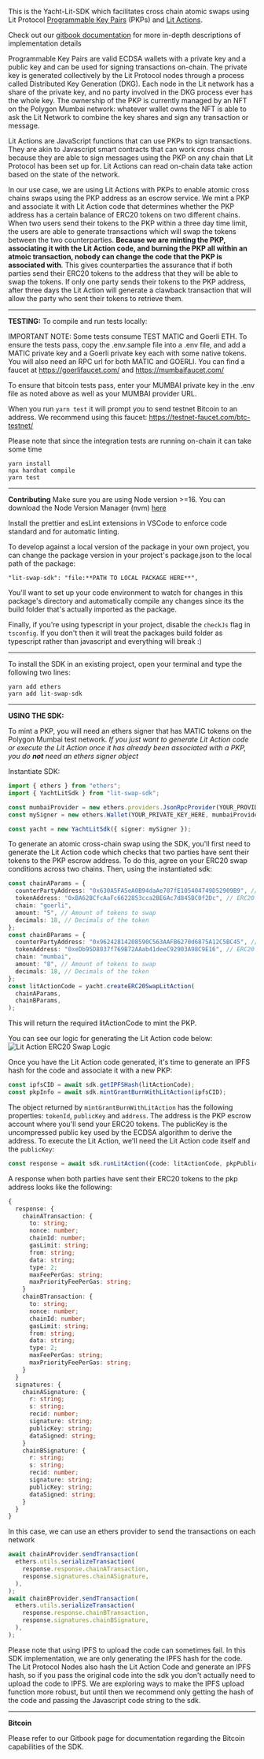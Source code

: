 This is the Yacht-Lit-SDK which facilitates cross chain atomic swaps using Lit Protocol [Programmable Key Pairs](https://developer.litprotocol.com/coreConcepts/LitActionsAndPKPs/PKPs) (PKPs) and [Lit Actions](https://developer.litprotocol.com/coreConcepts/LitActionsAndPKPs/litActions).

Check out our [gitbook documentation](https://hank-minden.gitbook.io/yacht-lit-sdk-developer-docs/) for more in-depth descriptions of implementation details

Programmable Key Pairs are valid ECDSA wallets with a private key and a public key and can be used for signing transactions on-chain. The private key is generated collectively by the Lit Protocol nodes through a process called Distributed Key Generation (DKG). Each node in the Lit network has a share of the private key, and no party involved in the DKG process ever has the whole key. The ownership of the PKP is currently managed by an NFT on the Polygon Mumbai network: whatever wallet owns the NFT is able to ask the Lit Network to combine the key shares and sign any transaction or message.

Lit Actions are JavaScript functions that can use PKPs to sign transactions. They are akin to Javascript smart contracts that can work cross chain because they are able to sign messages using the PKP on any chain that Lit Protocol has been set up for. Lit Actions can read on-chain data take action based on the state of the network.

In our use case, we are using Lit Actions with PKPs to enable atomic cross chains swaps using the PKP address as an escrow service. We mint a PKP and associate it with Lit Action code that determines whether the PKP address has a certain balance of ERC20 tokens on two different chains. When two users send their tokens to the PKP within a three day time limit, the users are able to generate transactions which will swap the tokens between the two counterparties. **Because we are minting the PKP, associating it with the Lit Action code, and burning the PKP all within an atmoic transaction, nobody can change the code that the PKP is associated with**. This gives counterparties the assurance that if both parties send their ERC20 tokens to the address that they will be able to swap the tokens. If only one party sends their tokens to the PKP address, after three days the Lit Action will generate a clawback transaction that will allow the party who sent their tokens to retrieve them.

---

**TESTING:**
To compile and run tests locally:

IMPORTANT NOTE: Some tests consume TEST MATIC and Goerli ETH. To ensure the tests pass, copy the .env.sample file into a .env file, and add a MATIC private key and a Goerli private key each with some native tokens. You will also need an RPC url for both MATIC and GOERLI. You can find a faucet at https://goerlifaucet.com/ and https://mumbaifaucet.com/

To ensure that bitcoin tests pass, enter your MUMBAI private key in the .env file as noted above as well as your MUMBAI provider URL.

When you run `yarn test` it will prompt you to send testnet Bitcoin to an address. We recommend using this faucet: https://testnet-faucet.com/btc-testnet/

Please note that since the integration tests are running on-chain it can take some time

```
yarn install
npx hardhat compile
yarn test
```

---

**Contributing**
Make sure you are using Node version >=16. You can download the Node Version Manager (nvm) [here](https://github.com/nvm-sh/nvm)

Install the prettier and esLint extensions in VSCode to enforce code standard and for automatic linting.

To develop against a local version of the package in your own project, you can change the package version in your project's package.json to the local path of the package:

```
"lit-swap-sdk": "file:**PATH TO LOCAL PACKAGE HERE**",
```

You'll want to set up your code environment to watch for changes in this package's directory and automatically compile any changes since its the build folder that's actually imported as the package.

Finally, if you're using typescript in your project, disable the `checkJs` flag in `tsconfig`. If you don't then it will treat the packages build folder as typescript rather than javascript and everything will break :)

---

To install the SDK in an existing project, open your terminal and type the following two lines:

```
yarn add ethers
yarn add lit-swap-sdk
```

---

**USING THE SDK:**

To mint a PKP, you will need an ethers signer that has MATIC tokens on the Polygon Mumbai test network. _If you just want to generate Lit Action code or execute the Lit Action once it has already been associated with a PKP, you do **not** need an ethers signer object_

Instantiate SDK:

```typescript
import { ethers } from "ethers";
import { YachtLitSdk } from "lit-swap-sdk";

const mumbaiProvider = new ethers.providers.JsonRpcProvider(YOUR_PROVIDER_URL);
const mySigner = new ethers.Wallet(YOUR_PRIVATE_KEY_HERE, mumbaiProvider);

const yacht = new YachtLitSdk({ signer: mySigner });
```

To generate an atomic cross-chain swap using the SDK, you'll first need to generate the Lit Action code which checks that two parties have sent their tokens to the PKP escrow address. To do this, agree on your ERC20 swap conditions across two chains. Then, using the instantiated sdk:

```typescript
const chainAParams = {
  counterPartyAddress: "0x630A5FA5eA0B94daAe707fE105404749D52909B9", // Wallet address to send ERC20 tokens on Chain A
  tokenAddress: "0xBA62BCfcAaFc6622853cca2BE6Ac7d845BC0f2Dc", // ERC20 Contract Address on Chain A
  chain: "goerli",
  amount: "5", // Amount of tokens to swap
  decimals: 18, // Decimals of the token
};
const chainBParams = {
  counterPartyAddress: "0x96242814208590C563AAFB6270d6875A12C5BC45", // Wallet address to send ERC20 tokens on Chain B
  tokenAddress: "0xeDb95D8037f769B72AAab41deeC92903A98C9E16", // ERC20 Contract Address on Chain B
  chain: "mumbai",
  amount: "8", // Amount of tokens to swap
  decimals: 18, // Decimals of the token
};
const litActionCode = yacht.createERC20SwapLitAction(
  chainAParams,
  chainBParams,
);
```

This will return the required litActionCode to mint the PKP.

You can see our logic for generating the Lit Action code below:
![Lit Action ERC20 Swap Logic](https://i.imgur.com/0dDSXny.png)

Once you have the Lit Action code generated, it's time to generate an IPFS hash for the code and associate it with a new PKP:

```typescript
const ipfsCID = await sdk.getIPFSHash(litActionCode);
const pkpInfo = await sdk.mintGrantBurnWithLitAction(ipfsCID);
```

The object returned by `mintGrantBurnWithLitAction` has the following properties: `tokenId`, `publicKey` and `address`. The address is the PKP escrow account where you'll send your ERC20 tokens. The publicKey is the uncompressed public key used by the ECDSA algorithm to derive the address. To execute the Lit Action, we'll need the Lit Action code itself and the `publicKey`:

```typescript
const response = await sdk.runLitAction({code: litActionCode, pkpPublicKey: pkpInfo.publicKey);
```

A response when both parties have sent their ERC20 tokens to the pkp address looks like the following:

```typescript
{
  response: {
    chainATransaction: {
      to: string;
      nonce: number;
      chainId: number;
      gasLimit: string;
      from: string;
      data: string;
      type: 2;
      maxFeePerGas: string;
      maxPriorityFeePerGas: string;
    }
    chainBTransaction: {
      to: string;
      nonce: number;
      chainId: number;
      gasLimit: string;
      from: string;
      data: string;
      type: 2;
      maxFeePerGas: string;
      maxPriorityFeePerGas: string;
    }
  }
  signatures: {
    chainASignature: {
      r: string;
      s: string;
      recid: number;
      signature: string;
      publicKey: string;
      dataSigned: string;
    }
    chainBSignature: {
      r: string;
      s: string;
      recid: number;
      signature: string;
      publicKey: string;
      dataSigned: string;
    }
  }
}
```

In this case, we can use an ethers provider to send the transactions on each network

```typescript
await chainAProvider.sendTransaction(
  ethers.utils.serializeTransaction(
    response.response.chainATransaction,
    response.signatures.chainASignature,
  ),
);
await chainBProvider.sendTransaction(
  ethers.utils.serializeTransaction(
    response.response.chainBTransaction,
    response.signatures.chainBSignature,
  ),
);
```

Please note that using IPFS to upload the code can sometimes fail. In this SDK implementation, we are only generating the IPFS hash for the code. The Lit Protocol Nodes also hash the Lit Action Code and generate an IPFS hash, so if you pass the original code into the sdk you don't actually need to upload the code to IPFS. We are exploring ways to make the IPFS upload function more robust, but until then we recommend only getting the hash of the code and passing the Javascript code string to the sdk.

---

**Bitcoin**

Please refer to our Gitbook page for documentation regarding the Bitcoin capabilities of the SDK.
